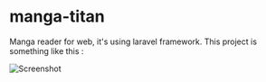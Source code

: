 # manga-titan

Manga reader for web, it's using laravel framework.
This project is something like this :

![Screenshot](https://raw.githubusercontent.com/nothing628/manga-titan/master/storage/image/screenshot-mangatitan%20com%202016-04-17%2021-09-01.png)
